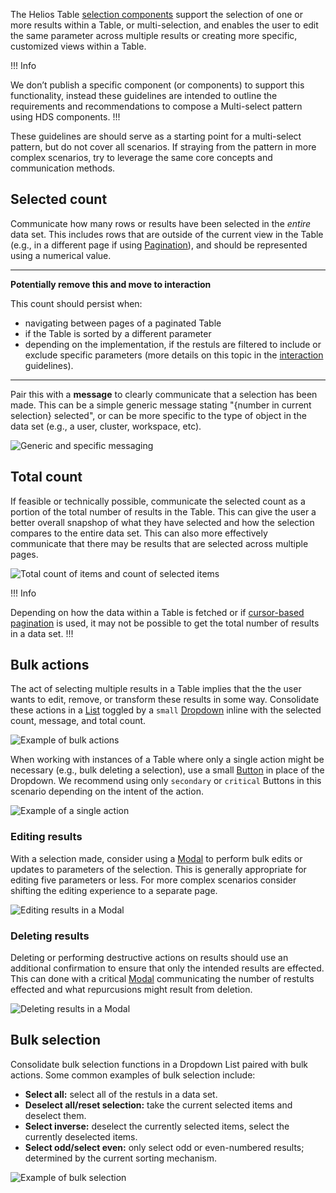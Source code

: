 The Helios Table [selection components](/components/table#multi-select) support the selection of one or more results within a Table, or multi-selection, and enables the user to edit the same parameter across multiple results or creating more specific, customized views within a Table.

!!! Info

We don’t publish a specific component (or components) to support this functionality, instead these guidelines are intended to outline the requirements and recommendations to compose a Multi-select pattern using HDS components.
!!!

These guidelines are should serve as a starting point for a multi-select pattern, but do not cover all scenarios. If straying from the pattern in more complex scenarios, try to leverage the same core concepts and communication methods.

## Selected count

Communicate how many rows or results have been selected in the _entire_ data set. This includes rows that are outside of the current view in the Table (e.g., in a different page if using [Pagination](/components/pagination)), and should be represented using a numerical value.

---

**Potentially remove this and move to interaction**

This count should persist when:

- navigating between pages of a paginated Table
- if the Table is sorted by a different parameter
- depending on the implementation, if the restuls are filtered to include or exclude specific parameters (more details on this topic in the [interaction](/patterns/multi-selection?tab=interaction) guidelines).

---

Pair this with a **message** to clearly communicate that a selection has been made. This can be a simple generic message stating "{number in current selection} selected", or can be more specific to the type of object in the data set (e.g., a user, cluster, workspace, etc).

![Generic and specific messaging](/assets/patterns/multi-select-patterns/types-of-messages.png)

## Total count

If feasible or technically possible, communicate the selected count as a portion of the total number of results in the Table. This can give the user a better overall snapshop of what they have selected and how the selection compares to the entire data set. This can also more effectively communicate that there may be results that are selected across multiple pages.

![Total count of items and count of selected items](/assets/patterns/multi-select-patterns/total-count-selected-count.png)

!!! Info

Depending on how the data within a Table is fetched or if [cursor-based pagination](/components/pagination#numbered-vs-compact) is used, it may not be possible to get the total number of results in a data set.
!!!

## Bulk actions

The act of selecting multiple results in a Table implies that the the user wants to edit, remove, or transform these results in some way. Consolidate these actions in a [List](/components/dropdown#list) toggled by a `small` [Dropdown](/components/dropdown) inline with the selected count, message, and total count.

![Example of bulk actions](/assets/patterns/multi-select-patterns/bulk-actions.png)

When working with instances of a Table where only a single action might be necessary (e.g., bulk deleting a selection), use a small [Button](/components/button) in place of the Dropdown. We recommend using only `secondary` or `critical` Buttons in this scenario depending on the intent of the action.

![Example of a single action](/assets/patterns/multi-select-patterns/single-action.png)

### Editing results

With a selection made, consider using a [Modal](/components/modal) to perform bulk edits or updates to parameters of the selection. This is generally appropriate for editing five parameters or less. For more complex scenarios consider shifting the editing experience to a separate page.

![Editing results in a Modal](/assets/patterns/multi-select-patterns/multi-select-edit-modal.png)

### Deleting results

Deleting or performing destructive actions on results should use an additional confirmation to ensure that only the intended results are effected. This can done with a critical [Modal](/components/modal) communicating the number of restults effected and what repurcusions might result from deletion.

![Deleting results in a Modal](/assets/patterns/multi-select-patterns/multi-select-delete-modal.png)

## Bulk selection

Consolidate bulk selection functions in a Dropdown List paired with bulk actions. Some common examples of bulk selection include:

- **Select all:** select all of the restuls in a data set.
- **Deselect all/reset selection:** take the current selected items and deselect them.
- **Select inverse:** deselect the currently selected items, select the currently deselected items.
- **Select odd/select even:** only select odd or even-numbered results; determined by the current sorting mechanism.

![Example of bulk selection](/assets/patterns/multi-select-patterns/bulk-selection.png)

